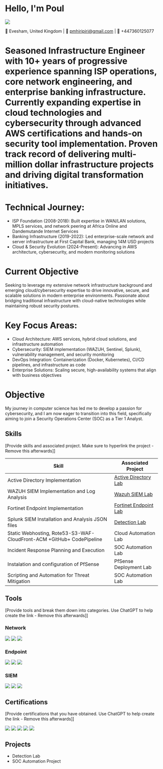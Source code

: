 # Hello, I'm Poul
<a href="https://linkedin.com"><img src="https://img.shields.io/badge/-LinkedIn-0072b1?&style=for-the-badge&logo=linkedin&logoColor=white" /></a>

📍 Evesham, United Kingdom | 📧 pmhiripiri@gmail.com | 📱 +447360125077

# Seasoned Infrastructure Engineer with 10+ years of progressive experience spanning ISP operations, core network engineering, and enterprise banking infrastructure. Currently expanding expertise in cloud technologies and cybersecurity through advanced AWS certifications and hands-on security tool implementation. Proven track record of delivering multi-million dollar infrastructure projects and driving digital transformation initiatives.

# Technical Journey:

- ISP Foundation (2008-2018): Built expertise in WAN/LAN solutions, MPLS services, and network peering at Africa Online and Dandemutande Internet Services
- Banking Infrastructure (2019-2022): Led enterprise-scale network and server infrastructure at First Capital Bank, managing 14M USD projects
- Cloud & Security Evolution (2024-Present): Advancing in AWS architecture, cybersecurity, and modern monitoring solutions

# Current Objective
Seeking to leverage my extensive network infrastructure background and emerging cloud/cybersecurity expertise to drive innovative, secure, and scalable solutions in modern enterprise environments. Passionate about bridging traditional infrastructure with cloud-native technologies while maintaining robust security postures.

# Key Focus Areas:

 - Cloud Architecture: AWS services, hybrid cloud solutions, and infrastructure automation
 - Cybersecurity: SIEM implementation (WAZUH, Sentinel, Splunk), vulnerability management, and security monitoring
 - DevOps Integration: Containerization (Docker, Kubernetes), CI/CD pipelines, and infrastructure as code
 - Enterprise Solutions: Scaling secure, high-availability systems that align with business objectives

# Objective

My journey in computer science has led me to develop a passion for cybersecurity, and I am now eager to transition into this field, specifically aiming to join a Security Operations Center (SOC) as a Tier 1 Analyst.

## Skills
[Provide skills and associated project. Make sure to hyperlink the project - Remove this afterwards]]

| Skill                                         | Associated Project         |
|-----------------------------------------------|----------------------------|
| Active Directory Implementation               | <a href="https://github.com/poulmhiripiri/AD-Implememtation">Active Directory Lab</a>|
| WAZUH SIEM Implementation and Log Analysis          | <a href="https://github.com/poulmhiripiri/Wazuh-SIEM-LAB/tree/main">Wazuh SIEM Lab</a>|
| Fortinet Endpoint Implementation         | <a href="https://github.com/poulmhiripiri/Fortinet-Endpoint-Implementation">Fortinet Endpoint Lab</a>|
| Splunk SIEM Installation and Analysis JSON files  | <a href="https://google.com">Detection Lab</a>|
| Static Webhosting, Rote53-S3-WAF-CloudFront-ACM +GitHub+ CodePipeline         | Cloud Automation Lab|
| Incident Response Planning and Execution      | SOC Automation Lab|
| Instalation and configuration of PfSense      | PfSense Deployment Lab|
| Scripting and Automation for Threat Mitigation | SOC Automation Lab|

## Tools
[Provide tools and break them down into categories. Use ChatGPT to help create the link - Remove this afterwards]]

### Network
<div>
    <img src="https://img.shields.io/badge/-Wireshark-1679A7?&style=for-the-badge&logo=Wireshark&logoColor=white" />
    <img src="https://img.shields.io/badge/-Suricata-EF3B2D?&style=for-the-badge&logo=Suricata&logoColor=white" />
    <img src="https://img.shields.io/badge/-Zeek-777BB4?&style=for-the-badge&logo=Zeek&logoColor=white" />
</div>

### Endpoint
<div>
    <img src="https://img.shields.io/badge/-Fortinet_Endpoint-E10000?&style=for-the-badge&logo=Fortinet&logoColor=white" />
    <img src="https://img.shields.io/badge/-Microsoft_Defender_for_Endpoint-00A4EF?&style=for-the-badge&logo=Microsoft&logoColor=white" />
    <img src="https://img.shields.io/badge/-Velociraptor-4B275F?&style=for-the-badge&logo=Velociraptor&logoColor=white" />
</div>

### SIEM
<div>
    <img src="https://img.shields.io/badge/-Wazuh-005C99?&style=for-the-badge&logo=Wazuh&logoColor=white" />
    <img src="https://img.shields.io/badge/-Splunk-000000?&style=for-the-badge&logo=Splunk&logoColor=white" />
    <img src="https://img.shields.io/badge/-Microsoft_Sentinel-0078D4?&style=for-the-badge&logo=Microsoft&logoColor=white" />
    
</div>

## Certifications
[Provide certifications that you have obtained. Use ChatGPT to help create the link - Remove this afterwards]]
<div>
<img src="https://img.shields.io/badge/-CC_(ISC2)-003858?&style=for-the-badge&logo=ISC2&logoColor=white" />
<img src="https://img.shields.io/badge/-ITIL_v4-532D8F?&style=for-the-badge&logo=Axelos&logoColor=white" />
<img src="https://img.shields.io/badge/-Cisco_CyberOps-1BA0D7?&style=for-the-badge&logo=Cisco&logoColor=white" />
<img src="https://img.shields.io/badge/-Cybersecurity_Essentials-1BA0D7?&style=for-the-badge&logo=Cisco&logoColor=white" />
<img src="https://img.shields.io/badge/-Fundamentals_in_Cybersecurity-E10000?&style=for-the-badge&logo=Fortinet&logoColor=white" />

</div>

## Projects
- Detection Lab
- SOC Automation Project
